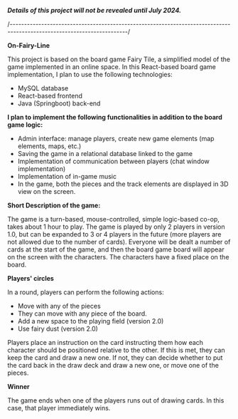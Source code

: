 ***Details of this project will not be revealed until July 2024.***

/*-----------------------------------------------------------------------------------------------------------------------*/


**On-Fairy-Line**

This project is based on the board game Fairy Tile, a simplified model of the game implemented in an online space. In this React-based board game implementation, I plan to use the following technologies:
- MySQL database
- React-based frontend
- Java (Springboot) back-end

**I plan to implement the following functionalities in addition to the board game logic:**

- Admin interface: manage players, create new game elements (map elements, maps, etc.)
- Saving the game in a relational database linked to the game
- Implementation of communication between players (chat window implementation)
- Implementation of in-game music
- In the game, both the pieces and the track elements are displayed in 3D view on the screen.

**Short Description of the game:**

The game is a turn-based, mouse-controlled, simple logic-based co-op, takes about 1 hour to play. The game is played by only 2 players in version 1.0, but can be expanded to 3 or 4 players in the future (more players are not allowed due to the number of cards). Everyone will be dealt a number of cards at the start of the game, and then the board game board will appear on the screen with the characters. The characters have a fixed place on the board.

**Players' circles**

In a round, players can perform the following actions:
 - Move with any of the pieces
 - They can move with any piece of the board.
 - Add a new space to the playing field (version 2.0)
 - Use fairy dust (version 2.0) 

Players place an instruction on the card instructing them how each character should be positioned relative to the other. If this is met, they can keep the card and draw a new one. If not, they can decide whether to put the card back in the draw deck and draw a new one, or move one of the pieces.

**Winner**

The game ends when one of the players runs out of drawing cards. In this case, that player immediately wins.
